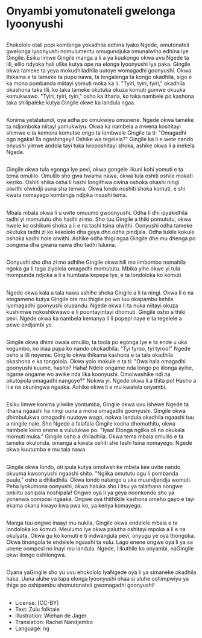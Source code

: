 # Onyambi yomutonateli gwelonga lyoonyushi

##
Ehokololo otali popi kombinga yokadhila edhina lyako Ngede, omutonateli gwelonga lyoonyushi nomulumentu omugundjuka omunalwiho edhina lye Gingile. Esiku limwe Gingile manga a li a ya kuukongo okwa uvu Ngede ta lili, elilo ndyoka hali ulike kutya ope na elonga lyoonyushi lya paka. Gingile okwa tameke ta yeya mokudhiladhila uutoye womagadhi goonyushi. Okwa thikama e ta tameke ta pupu nawa, ta lengalenga ta kongo okadhila, sigo e ka mono pombanda miitayi yomuti moka ka li. "Tyiri, tyiri, tyiri," okadhila okashona taka lili, ko taka tameke okutuka okuza komuti gumwe okuuka komukwawo. "Tyiri, tyiri, tyiri," osho ka ithana, ko taka nambele po kashona taka shilipaleke kutya Gingile okwe ka landula ngaa.

##
Konima yetatatundi, oya adha po omukwiyu omunene. Ngede okwa tameke ta ndjomboka niitayi yomukwiyu. Okwa ka nambela a mwena koshitayi shimwe e ta komona komutse ongo ta lombwele Gingile ta ti: "Omagadhi ogo ngaka! Ila ngashingeyi! Oshike wa tegelela?" Gingile ka li e wete nando onyushi yimwe andola tayi tuka lwoposhitayi shoka, ashike okwa li a inekela Ngede.

##
Gingile okwa tula egonga lye pevi, okwa gongele iikuni kohi yomuti e ta tema omulilo. Omulilo sho gwa hwama nawa, okwa tula oshiti oshile mokati keziko. Oshiti shika osha li hashi longithwa owina oshoka ohashi ningi olwithi olwindji uuna sha temwa. Okwa londo noshiti shoka komuti, e shi kwata nomayego kombinga ndjoka inaashi tema.

##
Mbala mbala okwa li u uvite omuumo gwoonyushi. Odha li dhi ipyakidhila tadhi yi momututu dho hadhi zi mo. Sho tuu Gingile a thiki pomututu, okwa hwele ko oshikuni shoka a li e na tashi tsina olwithi. Oonyushi odha tameke okutuka tadhi zi ko kekololo dha geya dho odha pindjala. Odha tukile kokule oshoka kadhi hole olwithi. Ashike odha thigi ngaa Gingile dhe mu dhenga po oongona dha gwana nawa dho tadhi luluma.

##
Oonyushi sho dha zi mo adhihe Gingile okwa hili mo iimbombo nomahila ngoka ga li taga ziyolola omagadhi momututu. Mbika yihe okwe yi tula mompunda ndjoka a li a humbata kepepe lye, e ta londoloka ko komuti.

##
Ngede okwa kala a tala nawa ashihe shoka Gingile a li ta ningi. Okwa li e na etegameno kutya Gingile ote mu thigile po wo tuu okapambu kehila lyomagadhi goonyushi olupandu. Ngede okwa li ta nuka niitayi okuza kushimwe nokoshikwawo e li poontayintayi dhomuti. Gingile osho a thiki pevi. Ngede okwa ka nambela kemanya li li popepi naye e ta tegelele a pewe ondjambi ye.

##
Gingile okwa dhimi owala omulilo, ta toola po egonga lye e ta ende u uka kegumbo, no inaa pupa ko nando okokadhila. "Tyi tyroo, tyi tyroo!" Ngede osho a lili neyeme. Gingile okwa thikama kashona e ta tala okadhila okashona e ka tongolola. Okwa yolo mokule e ta ti: "Owa hala omagadhi goonyushi kuume, hasho? Haha! Ndele ongame nda longo po iilonga ayihe, ngame ongame wo awike nda lika koonyushi. Omolwashike ndi na okutopola omagadhi nangoye?" Nokwa yi. Ngede okwa li a thita po! Hasho a li e na okuningwa ngaaka. Ashike okwa li e mu kwatela onyambi.

##
Esiku limwe konima yiiwike yontumba, Gingile okwa uvu ishewe Ngede ta ithana ngaashi ha ningi uuna a mona omagadhi goonyushi. Gingile okwa dhimbulukwa omagadhi nuutoye wago, nokwa landula okadhila ngaashi tuu a ningile nale. Sho Ngede a falafala Gingile kooha dhomuthitu, okwa nambele keno enene a vululukwe po. "Iyaa! Elonga ngiika oli na okukala momuti muka." Gingile osho a dhiladhila. Okwa tema mbala omulilo e ta tameke okulonda, omanga a kwata oshiti she tashi tsina nomayego. Ngede okwa kuutumba e mu tala nawa.

##
Gingile okwa londo, oti ipula kutya omolwshike mbela kee uvite nando okuuma kwoonyushi ngaashi shito. "Ngiika omututu ogu li pombanda puule," osho a dhiladhila. Okwa londo natango u uka muundjendja womuti. Peha lyokumona oonyushi, okwa haluka sho i itsu ya talathana nongwe onkiitu oshipala noshipala! Ongwe oya li ya geya noonkondo sho ya yonenwa oomposi ngaaka. Ongwe oya thithikile kashona omeho gayo e tayi ekama okana kwayo kwa pwa ko, ya kenya komayego.

##
Manga tuu ongwe inaayi mu nukila, Gingile okwa endelele mbala e ta londoloka ko komuti. Meulumo lye okwa palutha oshitayi mpoka a li e na okulyata. Okwa gu ko komuti e ti indwangula pevi, onyugu ye oya thongoka. Okwa tinongola te endelele ngaashi ta vulu. Lago enene ongwe oya li ya sa unene oomposi no inayi mu landula. Ngede, i ikuthile ko onyambi, naGingile okwi ilongo oshilongwa.

##
Oyana yaGingile sho yu uvu ehokololo lyaNgede oya li ya simaneke okadhila haka. Uuna aluhe ya tapa elonga lyoonyushi ohaa si aluhe oshimpwiyu ya thige po oshipambu shomutonateli gwomagadhi goonyushi!

##
* License: [CC-BY]
* Text: Zulu folktale
* Illustration: Wiehan de Jager
* Translation: Rachel Nandjembo
* Language: ng

